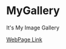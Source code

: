 # MyGallery
It's My Image Gallery 

<a href="https://saurabh8840.github.io/MyGallery/">WebPage Link </a>
